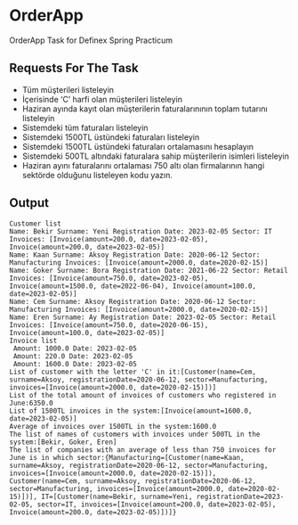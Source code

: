 # OrderApp
OrderApp Task for Definex Spring Practicum


## Requests For The Task
<ul>
  <li>Tüm müşterileri listeleyin </li>
  <li>İçerisinde ‘C’ harfi olan müşterileri listeleyin</li>
  <li>Haziran ayında kayıt olan müşterilerin faturalarınının toplam tutarını listeleyin</li>
  <li>Sistemdeki tüm faturaları listeleyin</li>
  <li>Sistemdeki 1500TL üstündeki faturaları listeleyin</li>
  <li>Sistemdeki 1500TL üstündeki faturaları ortalamasını hesaplayın</li>
  <li>Sistemdeki 500TL altındaki faturalara sahip müşterilerin isimleri listeleyin</li>
  <li>Haziran ayını faturalarını ortalaması 750 altı olan firmalarının hangi sektörde olduğunu listeleyen kodu yazın.</li>
</ul>

## Output

```
Customer list
Name: Bekir Surname: Yeni Registration Date: 2023-02-05 Sector: IT Invoices: [Invoice(amount=200.0, date=2023-02-05), Invoice(amount=200.0, date=2023-02-05)]
Name: Kaan Surname: Aksoy Registration Date: 2020-06-12 Sector: Manufacturing Invoices: [Invoice(amount=2000.0, date=2020-02-15)]
Name: Goker Surname: Bora Registration Date: 2021-06-22 Sector: Retail Invoices: [Invoice(amount=750.0, date=2023-02-05), Invoice(amount=1500.0, date=2022-06-04), Invoice(amount=100.0, date=2023-02-05)]
Name: Cem Surname: Aksoy Registration Date: 2020-06-12 Sector: Manufacturing Invoices: [Invoice(amount=2000.0, date=2020-02-15)]
Name: Eren Surname: Ay Registration Date: 2023-02-05 Sector: Retail Invoices: [Invoice(amount=750.0, date=2020-06-15), Invoice(amount=100.0, date=2023-02-05)]
Invoice list
 Amount: 1000.0 Date: 2023-02-05
 Amount: 220.0 Date: 2023-02-05
 Amount: 1600.0 Date: 2023-02-05
List of customer with the letter 'C' in it:[Customer(name=Cem, surname=Aksoy, registrationDate=2020-06-12, sector=Manufacturing, invoices=[Invoice(amount=2000.0, date=2020-02-15)])]
List of the total amount of invoices of customers who registered in June:6350.0
List of 1500TL invoices in the system:[Invoice(amount=1600.0, date=2023-02-05)]
Average of invoices over 1500TL in the system:1600.0
The list of names of customers with invoices under 500TL in the system:[Bekir, Goker, Eren]
The list of companies with an average of less than 750 invoices for June is in which sector:{Manufacturing=[Customer(name=Kaan, surname=Aksoy, registrationDate=2020-06-12, sector=Manufacturing, invoices=[Invoice(amount=2000.0, date=2020-02-15)]), Customer(name=Cem, surname=Aksoy, registrationDate=2020-06-12, sector=Manufacturing, invoices=[Invoice(amount=2000.0, date=2020-02-15)])], IT=[Customer(name=Bekir, surname=Yeni, registrationDate=2023-02-05, sector=IT, invoices=[Invoice(amount=200.0, date=2023-02-05), Invoice(amount=200.0, date=2023-02-05)])]}


```

